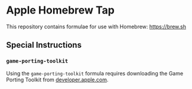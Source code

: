 # Apple Homebrew Tap

This repository contains formulae for use with Homebrew: https://brew.sh

## Special Instructions

### `game-porting-toolkit`

Using the `game-porting-toolkit` formula requires downloading the Game Porting Toolkit from [developer.apple.com](https://developer.apple.com/download/all/?q=game%20porting%20toolkit).
